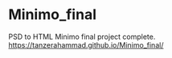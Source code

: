 # Minimo_final
PSD to HTML Minimo final project complete.
https://tanzerahammad.github.io/Minimo_final/
